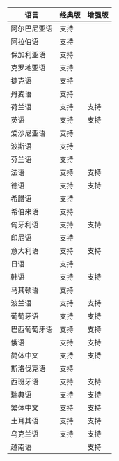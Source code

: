 | 语言 | 经典版 | 增强版 |
|-|---------|------|
| 阿尔巴尼亚语 | 支持 |  |
| 阿拉伯语 | 支持 |  |
| 保加利亚语 | 支持 |  |
| 克罗地亚语 | 支持 |  |
| 捷克语 | 支持 |  |
| 丹麦语 | 支持 |  |
| 荷兰语 | 支持 | 支持 |
| 英语 | 支持 | 支持 |
| 爱沙尼亚语 | 支持 |  |
| 波斯语 | 支持 |  |
| 芬兰语 | 支持 |  |
| 法语 | 支持 | 支持 |
| 德语 | 支持 | 支持 |
| 希腊语 | 支持 |  |
| 希伯来语 | 支持 |  |
| 匈牙利语 | 支持 | 支持 |
| 印尼语 | 支持 |  |
| 意大利语 | 支持 | 支持 |
| 日语 | 支持 |  |
| 韩语 | 支持 | 支持 |
| 马其顿语 | 支持 |  |
| 波兰语 | 支持 | 支持 |
| 葡萄牙语 | 支持 | 支持 |
| 巴西葡萄牙语 | 支持 | 支持 |
| 俄语 | 支持 | 支持 |
| 简体中文 | 支持 | 支持 |
| 斯洛伐克语 | 支持 |  |
| 西班牙语 | 支持 | 支持 |
| 瑞典语 | 支持 | 支持 |
| 繁体中文 | 支持 | 支持 |
| 土耳其语 | 支持 | 支持 |
| 乌克兰语 | 支持 | 支持 |
| 越南语 |  | 支持
